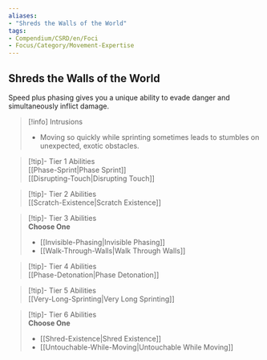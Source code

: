 ```yaml
---
aliases:
- "Shreds the Walls of the World"
tags:
- Compendium/CSRD/en/Foci
- Focus/Category/Movement-Expertise
---
```


  
## Shreds the Walls of the World  
Speed plus phasing gives you a unique ability to evade danger and simultaneously inflict damage.  

>[!info] Intrusions  
>- Moving so quickly while sprinting sometimes leads to stumbles on unexpected, exotic obstacles.  


>[!tip]- Tier 1 Abilities  
> [[Phase-Sprint|Phase Sprint]]  
> [[Disrupting-Touch|Disrupting Touch]]  


>[!tip]- Tier 2 Abilities  
> [[Scratch-Existence|Scratch Existence]]  


>[!tip]- Tier 3 Abilities  
> **Choose One**  
>- [[Invisible-Phasing|Invisible Phasing]]  
>- [[Walk-Through-Walls|Walk Through Walls]]  


>[!tip]- Tier 4 Abilities  
> [[Phase-Detonation|Phase Detonation]]  


>[!tip]- Tier 5 Abilities  
> [[Very-Long-Sprinting|Very Long Sprinting]]  


>[!tip]- Tier 6 Abilities  
> **Choose One**  
>- [[Shred-Existence|Shred Existence]]  
>- [[Untouchable-While-Moving|Untouchable While Moving]]